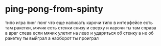 # ping-pong-from-spinty
типо игра пинг понг что еще написать
карочи типо в интерфейсе есть там ракетки, мячик
есть стенки снизу и сверху
и карочи ты там справа а враг слева если мячик улетит на лево и удариться об стенку а не об ракетку ты выйграл
а наоборот ты проиграл


